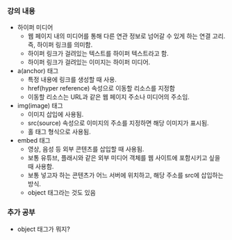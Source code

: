 ### 강의 내용

- 하이퍼 미디어
  - 웹 페이지 내의 미디어를 통해 다른 연관 정보로 넘어갈 수 있게 하는 연결 고리. 즉, 하이퍼 링크를 의미함.
  - 하이퍼 링크가 걸려있는 텍스트를 하이퍼 텍스트라고 함.
  - 하이퍼 링크가 걸려있는 이미지는 하이퍼 미디어.
- a(anchor) 태그
  - 특정 내용에 링크를 생성할 때 사용.
  - href(hyper reference) 속성으로 이동할 리소스를 지정함
  - 이동할 리소스는 URL과 같은 웹 페이지 주소나 미디어의 주소임.
- img(image) 태그
  - 이미지 삽입에 사용됨.
  - src(source) 속성으로 이미지의 주소를 지정하면 해당 이미지가 표시됨.
  - 홀 태그 형식으로 사용됨.
- embed 태그
  - 영상, 음성 등 외부 콘텐츠를 삽입할 때 사용됨.
  - 보통 유튜브, 플래시와 같은 외부 미디어 객체를 웹 사이트에 포함시키고 싶을 때 사용함.
  - 보통 넣고자 하는 콘텐츠가 어느 서버에 위치하고, 해당 주소를 src에 삽입하는 방식.
  - object 태그라는 것도 있음

### 추가 공부

- object 태그가 뭐지?
